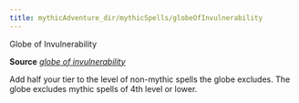 ```yaml
---
title: mythicAdventure_dir/mythicSpells/globeOfInvulnerability
---
```

Globe of Invulnerability

**Source** [_globe of invulnerability_](spell_dir/globeOfInvulnerability#_globe-of-invulnerability)

Add half your tier to the level of non-mythic spells the globe excludes. The globe excludes mythic spells of 4th level or lower.

